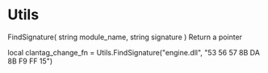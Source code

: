 # Utils
FindSignature( string module_name, string signature )
Return a pointer



local clantag_change_fn = Utils.FindSignature("engine.dll", "53 56 57 8B DA 8B F9 FF 15")

